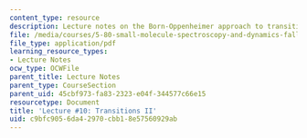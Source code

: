 ```yaml
---
content_type: resource
description: Lecture notes on the Born-Oppenheimer approach to transitions.
file: /media/courses/5-80-small-molecule-spectroscopy-and-dynamics-fall-2008/c9bfc9056da42970cbb18e57560929ab_10_580ln_fa08.pdf
file_type: application/pdf
learning_resource_types:
- Lecture Notes
ocw_type: OCWFile
parent_title: Lecture Notes
parent_type: CourseSection
parent_uid: 45cbf973-fa83-2323-e04f-344577c66e15
resourcetype: Document
title: 'Lecture #10: Transitions II'
uid: c9bfc905-6da4-2970-cbb1-8e57560929ab
---
```

